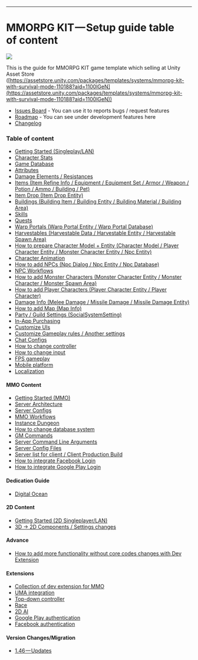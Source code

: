 * * *

MMORPG KIT — Setup guide table of content
=========================================

![](https://cdn-images-1.medium.com/max/1600/1*181LgUonGXa8aTGEESkpsw.png)

This is the guide for MMORPG KIT game template which selling at Unity Asset Store ([https://assetstore.unity.com/packages/templates/systems/mmorpg-kit-with-survival-mode-110188?aid=1100lGeN](https://assetstore.unity.com/packages/templates/systems/mmorpg-kit-with-survival-mode-110188?aid=1100lGeN))

* [Issues Board](https://github.com/suriyun-production/mmorpg-kit-docs/issues) - You can use it to reports bugs / request features
* [Roadmap](https://trello.com/b/u8UU1vML/mmorpg-kit-roadmap) - You can see under development features here
* [Changelog](pages/000-changelog)

### Table of content

*   [Getting Started (Singleplay/LAN)](pages/001-getting-started-singleplayer-lan)
*   [Character Stats](pages/002-character-stats)
*   [Game Database](pages/003-game-database)
*   [Attributes](pages/004-attributes-and-how-to-create-it)
*   [Damage Elements / Resistances](pages/005-damage-elements-resistances-and-how-to-create-it)
*   [Items (Item Refine Info / Equipment / Equipment Set / Armor / Weapon / Potion / Ammo / Building / Pet)](pages/006-items-equipment-armor-weapon-potion-ammo)
*   [Item Drop (Item Drop Entity)](pages/007-item-drops-item-drop-entity)
*   [Buildings (Building Item / Building Entity / Building Material / Building Area)](pages/008-building-building-item-building-entity-building-material-building-area)
*   [Skills](pages/009-skills)
*   [Quests](pages/010-quests)
*   [Warp Portals (Warp Portal Entity / Warp Portal Database)](pages/011-warp-portals)
*   [Harvestables (Harvestable Data / Harvestable Entity / Harvestable Spawn Area)](pages/012-harvestable-harvestable-data-harvestable-entity-harvestable-spawn-area)
*   [How to prepare Character Model + Entity (Character Model / Player Character Entity / Monster Character Entity / Npc Entity)](pages/013-character-model-entity-player-character-entity-monster-character-entity-npc-entity)
*   [Character Animation](pages/014-character-animation)
*   [How to add NPCs (Npc Dialog / Npc Entity / Npc Database)](pages/015-npcs-npc-dialog-npc-entity-npc-database)
*   [NPC Workflows](pages/049-npc-workflows)
*   [How to add Monster Characters (Monster Character Entity / Monster Character / Monster Spawn Area)](pages/016-monsters-monster-character-monster-spawn-area)
*   [How to add Player Characters (Player Character Entity / Player Character)](pages/017-player-characters)
*   [Damage Info (Melee Damage / Missile Damage / Missile Damage Entity)](pages/018-damage-info-melee-damage-missile-damage-missile-damage-entit)
*   [How to add Map (Map Info)](pages/019-map-info)
*   [Party / Guild Settings (SocialSystemSetting)](pages/020-party-guild-settings-socialsystemsetting)
*   [In-App Purchasing](pages/021-in-app-purchasing)
*   [Customize UIs](pages/022-customize-uis)
*   [Customize Gameplay rules / Another settings](pages/023-customize-uis-gameplay-rules-another-settings)
*   [Chat Configs](pages/024-chat-configs)
*   [How to change controller](pages/046-how-to-change-controller)
*   [How to change input](pages/047-how-to-change-input)
*   [FPS gameplay](pages/051-fps-gameplay)
*   [Mobile platform](pages/052-mobile-platform)
*   [Localization](pages/053-localization)

#### MMO Content

*   [Getting Started (MMO)](pages/025-getting-started-mmo)
*   [Server Architecture](pages/026-server-architecture)
*   [Server Configs](pages/027-server-configs)
*   [MMO Workflows](pages/048-mmo-workflows)
*   [Instance Dungeon](pages/050-instance-dungeon)
*   [How to change database system](pages/028-how-to-change-database-system)
*   [GM Commands](pages/029-gm-commands)
*   [Server Command Line Arguments](pages/030-server-command-line-argument)
*   [Server Config Files](pages/031-server-config-files)
*   [Server list for client / Client Production Build](pages/032-server-list-for-client)
*   [How to integrate Facebook Login](pages/033-how-to-integrate-facebook-login)
*   [How to integrate Google Play Login](pages/034-how-to-integrate-google-play-login)

#### Dedication Guide
*   [Digital Ocean](dedicates/digitalocean)

#### 2D Content

*   [Getting Started (2D Singleplayer/LAN)](pages/035-getting-started-2d-singleplayer-lan)
*   [3D → 2D Components / Settings changes](pages/036-2d-3d-comparison)

#### Advance

*   [How to add more functionality without core codes changes with Dev Extension](pages/037-dev-extension)

#### Extensions

*   [Collection of dev extension for MMO](https://github.com/insthync/UnityMultiplayerARPG_MMO_Extension_Samples)
*   [UMA integration](https://github.com/insthync/UnityMultiplayerARPG_UMA)
*   [Top-down controller](https://github.com/insthync/UnityMultiplayerARPG_TopDownController)
*   [Race](https://github.com/insthync/UnityMultiplayerARPG_CharacterRace)
*   [2D AI](https://github.com/insthync/UnityMultiplayerARPG_2DAI)
*   [Google Play authentication](https://github.com/insthync/MMORPGKIT_GooglePlayAuth)
*   [Facebook authentication](https://github.com/insthync/MMORPGKIT_FacebookAuth)

#### Version Changes/Migration

*   [1.46 — Updates](pages/055-1-46-updates)
<!--
*   [1.22 — Changes Note](pages/038-1-22-changes-not)
*   [1.25 — Text/InputField Migration](pages/039-1-25-text-inputfield-migration)
*   [1.27 — Move weapon attack animations, skill cast animations to Character Model](pages/040-1-27-move-weapon-attack-animations-skill-cast-animations-to-character-model)
*   [1.32 — Character Database / Entity workflow changes](pages/041-1-32-character-database-entity-workflow-changes)
*   [1.38 — Updates](pages/042-1-38-updates)
*   [1.38b — Updates](pages/043-1-38b-updates)
*   [1.42 — Updates](pages/044-1-42-updates)
*   [1.43b — Updates](pages/045-1-43b-updates)
-->
